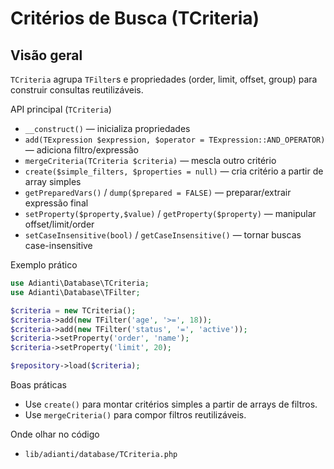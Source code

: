 Critérios de Busca (TCriteria)
=============================

Visão geral
-----------
`TCriteria` agrupa `TFilter`s e propriedades (order, limit, offset, group) para construir consultas reutilizáveis.

API principal (`TCriteria`)
- `__construct()` — inicializa propriedades
- `add(TExpression $expression, $operator = TExpression::AND_OPERATOR)` — adiciona filtro/expressão
- `mergeCriteria(TCriteria $criteria)` — mescla outro critério
- `create($simple_filters, $properties = null)` — cria critério a partir de array simples
- `getPreparedVars()` / `dump($prepared = FALSE)` — preparar/extrair expressão final
- `setProperty($property,$value)` / `getProperty($property)` — manipular offset/limit/order
- `setCaseInsensitive(bool)` / `getCaseInsensitive()` — tornar buscas case-insensitive

Exemplo prático
```php
use Adianti\Database\TCriteria;
use Adianti\Database\TFilter;

$criteria = new TCriteria();
$criteria->add(new TFilter('age', '>=', 18));
$criteria->add(new TFilter('status', '=', 'active'));
$criteria->setProperty('order', 'name');
$criteria->setProperty('limit', 20);

$repository->load($criteria);
```

Boas práticas
- Use `create()` para montar critérios simples a partir de arrays de filtros.
- Use `mergeCriteria()` para compor filtros reutilizáveis.

Onde olhar no código
- `lib/adianti/database/TCriteria.php`
